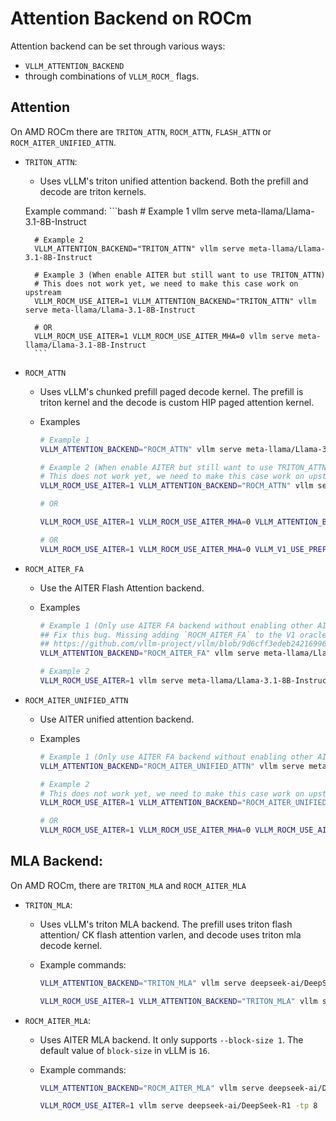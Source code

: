 # Attention Backend on ROCm

Attention backend can be set through various ways:

- `VLLM_ATTENTION_BACKEND`
- through combinations of `VLLM_ROCM_` flags.

## Attention

On AMD ROCm there are `TRITON_ATTN`, `ROCM_ATTN`, `FLASH_ATTN` or `ROCM_AITER_UNIFIED_ATTN`.

- `TRITON_ATTN`:
    - Uses vLLM's triton unified attention backend. Both the prefill and decode are triton kernels.

    Example command:
        ```bash
        # Example 1
        vllm serve meta-llama/Llama-3.1-8B-Instruct

        # Example 2
        VLLM_ATTENTION_BACKEND="TRITON_ATTN" vllm serve meta-llama/Llama-3.1-8B-Instruct

        # Example 3 (When enable AITER but still want to use TRITON_ATTN)
        # This does not work yet, we need to make this case work on upstream
        VLLM_ROCM_USE_AITER=1 VLLM_ATTENTION_BACKEND="TRITON_ATTN" vllm serve meta-llama/Llama-3.1-8B-Instruct

        # OR
        VLLM_ROCM_USE_AITER=1 VLLM_ROCM_USE_AITER_MHA=0 vllm serve meta-llama/Llama-3.1-8B-Instruct
        ```

- `ROCM_ATTN`
    - Uses vLLM's chunked prefill paged decode kernel. The prefill is triton kernel and the decode is custom HIP paged attention kernel.

    - Examples
        ```bash
        # Example 1
        VLLM_ATTENTION_BACKEND="ROCM_ATTN" vllm serve meta-llama/Llama-3.1-8B-Instruct
        
        # Example 2 (When enable AITER but still want to use TRITON_ATTN)
        # This does not work yet, we need to make this case work on upstream. It still use ROCM AITER FA
        VLLM_ROCM_USE_AITER=1 VLLM_ATTENTION_BACKEND="ROCM_ATTN" vllm serve meta-llama/Llama-3.1-8B-Instruct

        # OR

        VLLM_ROCM_USE_AITER=1 VLLM_ROCM_USE_AITER_MHA=0 VLLM_ATTENTION_BACKEND="ROCM_ATTN" vllm serve meta-llama/Llama-3.1-8B-Instruct
        
        # OR
        VLLM_ROCM_USE_AITER=1 VLLM_ROCM_USE_AITER_MHA=0 VLLM_V1_USE_PREFILL_DECODE_ATTENTION=1 vllm serve meta-llama/Llama-3.1-8B-Instruct

        ```

- `ROCM_AITER_FA`
    - Use the AITER Flash Attention backend.

    - Examples
        ```bash
        # Example 1 (Only use AITER FA backend without enabling other AITER kernels)
        ## Fix this bug. Missing adding `ROCM_AITER_FA` to the V1 oracle list in 
        ## https://github.com/vllm-project/vllm/blob/9d6cff3edeb2421699671881592fd7558946695e/vllm/engine/arg_utils.py#L1627
        VLLM_ATTENTION_BACKEND="ROCM_AITER_FA" vllm serve meta-llama/Llama-3.1-8B-Instruct
        
        # Example 2
        VLLM_ROCM_USE_AITER=1 vllm serve meta-llama/Llama-3.1-8B-Instruct
        ```

- `ROCM_AITER_UNIFIED_ATTN`
    - Use AITER unified attention backend.

    - Examples
        ```bash
        # Example 1 (Only use AITER FA backend without enabling other AITER kernels)
        VLLM_ATTENTION_BACKEND="ROCM_AITER_UNIFIED_ATTN" vllm serve meta-llama/Llama-3.1-8B-Instruct
        
        # Example 2
        # This does not work yet, we need to make this case work on upstream. It still use ROCM AITER FA
        VLLM_ROCM_USE_AITER=1 VLLM_ATTENTION_BACKEND="ROCM_AITER_UNIFIED_ATTN" vllm serve meta-llama/Llama-3.1-8B-Instruct

        # OR 
        VLLM_ROCM_USE_AITER=1 VLLM_ROCM_USE_AITER_MHA=0 VLLM_ROCM_USE_AITER_UNIFIED_ATTENTION=1 vllm serve meta-llama/Llama-3.1-8B-Instruct
        ```




## MLA Backend:

On AMD ROCm, there are `TRITON_MLA` and `ROCM_AITER_MLA`


- `TRITON_MLA`:
    - Uses vLLM's triton MLA backend. The prefill uses triton flash attention/ CK flash attention varlen, and decode uses triton mla decode kernel.

    - Example commands:
        ```bash
        VLLM_ATTENTION_BACKEND="TRITON_MLA" vllm serve deepseek-ai/DeepSeek-R1 -tp 8
        
        VLLM_ROCM_USE_AITER=1 VLLM_ATTENTION_BACKEND="TRITON_MLA" vllm serve deepseek-ai/DeepSeek-R1 -tp 8
        ```

- `ROCM_AITER_MLA`:
    - Uses AITER MLA backend. It only supports `--block-size 1`. The default value of `block-size` in vLLM is `16`.

    - Example commands:
        ```bash
        VLLM_ATTENTION_BACKEND="ROCM_AITER_MLA" vllm serve deepseek-ai/DeepSeek-R1 -tp 8 --block-size 1
        
        VLLM_ROCM_USE_AITER=1 vllm serve deepseek-ai/DeepSeek-R1 -tp 8  --block-size 1
        ```
